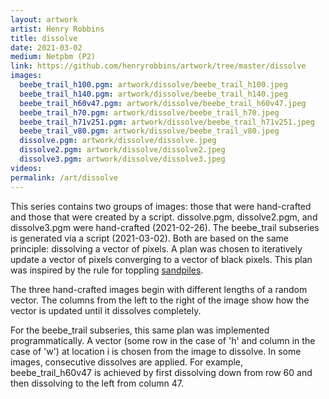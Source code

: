 ```yaml
---
layout: artwork
artist: Henry Robbins
title: dissolve
date: 2021-03-02
medium: Netpbm (P2)
link: https://github.com/henryrobbins/artwork/tree/master/dissolve
images:
  beebe_trail_h100.pgm: artwork/dissolve/beebe_trail_h100.jpeg
  beebe_trail_h140.pgm: artwork/dissolve/beebe_trail_h140.jpeg
  beebe_trail_h60v47.pgm: artwork/dissolve/beebe_trail_h60v47.jpeg
  beebe_trail_h70.pgm: artwork/dissolve/beebe_trail_h70.jpeg
  beebe_trail_h71v251.pgm: artwork/dissolve/beebe_trail_h71v251.jpeg
  beebe_trail_v80.pgm: artwork/dissolve/beebe_trail_v80.jpeg
  dissolve.pgm: artwork/dissolve/dissolve.jpeg
  dissolve2.pgm: artwork/dissolve/dissolve2.jpeg
  dissolve3.pgm: artwork/dissolve/dissolve3.jpeg
videos:
permalink: /art/dissolve
---
```

This series contains two groups of images: those that were hand-crafted and
those that were created by a script. dissolve.pgm, dissolve2.pgm, and
dissolve3.pgm were hand-crafted (2021-02-26). The beebe_trail subseries is
generated via a script (2021-03-02). Both are based on the same principle:
dissolving a vector of pixels. A plan was chosen to iteratively update a vector
of pixels converging to a vector of black pixels. This plan was inspired by the
rule for toppling [sandpiles](https://www.youtube.com/watch?v=1MtEUErz7Gg).

The three hand-crafted images begin with different lengths of a random vector.
The columns from the left to the right of the image show how the vector is
updated until it dissolves completely.

For the beebe_trail subseries, this same plan was implemented programmatically.
A vector (some row in the case of 'h' and column in the case of 'w') at
location i is chosen from the image to dissolve. In some images, consecutive
dissolves are applied. For example, beebe_trail_h60v47 is achieved by first
dissolving down from row 60 and then dissolving to the left from column 47.